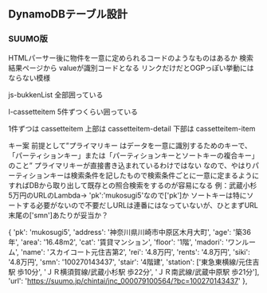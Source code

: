 ## DynamoDBテーブル設計
### SUUMO版
HTMLパーサー後に物件を一意に定められるコードのようなものはあるか
検索結果ページから
<input class="js-clipkey" type="hidden" value="100311016714">
valueが識別コードとなる
リンクだけだとOGPっぽい挙動にはならない模様

js-bukkenList
全部囲っている

l-cassetteitem
5件ずつくらい囲っている

1件ずつは
cassetteitem
上部は
cassetteitem-detail
下部は
cassetteitem-item


キー案
前提として”プライマリキー はデータを一意に識別するためのキーで、「パーティションキー」または「パーティションキーとソートキーの複合キー」のこと” プライマリキーが直接書き込まれているわけではない
なので、やはりパーティションキーは検索条件を記したもので検索条件ごとに一意に定まるようにすればDBから取り出して既存との照合検索をするのが容易になる
例：武蔵小杉5万円のURLのLambda-> 'pk':'mukosugi5'なので['pk']か
ソートキーは特にソートする必要がないので不要だしURLは連番にはなっていないが、ひとまずURL末尾の['smn']あたりが妥当か？





{
    'pk': 'mukosugi5',
    'address': '神奈川県川崎市中原区木月大町',
    'age': '築36年',
    'area': '16.48m2',
    'cat': '賃貸マンション',
    'floor': '1階',
    'madori': 'ワンルーム',
    'name': 'スカイコート元住吉第2',
    'rei': '4.8万円',
    'rents': '4.8万円',
    'siki': '4.8万円',
    'smn': '100270143437',
    'stair': '4階建',
    'station': ['東急東横線/元住吉駅 歩10分', 'ＪＲ横須賀線/武蔵小杉駅 歩22分', 'ＪＲ南武線/武蔵中原駅 歩21分'],
    'url': 'https://suumo.jp/chintai/jnc_000079100564/?bc=100270143437'
},